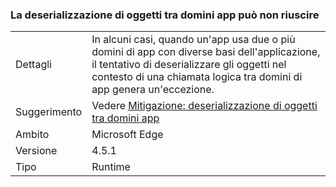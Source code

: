 ### <a name="deserialization-of-objects-across-appdomains-can-fail"></a>La deserializzazione di oggetti tra domini app può non riuscire

|   |   |
|---|---|
|Dettagli|In alcuni casi, quando un'app usa due o più domini di app con diverse basi dell'applicazione, il tentativo di deserializzare gli oggetti nel contesto di una chiamata logica tra domini di app genera un'eccezione.|
|Suggerimento|Vedere [Mitigazione: deserializzazione di oggetti tra domini app](~/docs/framework/migration-guide/mitigation-deserialization-of-objects-across-app-domains.md)|
|Ambito|Microsoft Edge|
|Versione|4.5.1|
|Tipo|Runtime|

